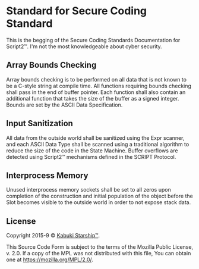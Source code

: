 # Standard for Secure Coding Standard

This is the begging of the Secure Coding Standards Documentation for Script2™. I'm not the most knowledgeable about cyber security.

## Array Bounds Checking

Array bounds checking is to be performed on all data that is not known to be a C-style string at compile time. All functions requiring bounds checking shall pass in the end of buffer pointer. Each function shall also contain an additional function that takes the size of the buffer as a signed integer. Bounds are set by the ASCII Data Specification.

## Input Sanitization

All data from the outside world shall be sanitized using the Expr scanner, and each ASCII Data Type shall be scanned using a traditional algorithm to reduce the size of the code in the State Machine. Buffer overflows are detected using Script2™ mechanisms defined in the SCRIPT Protocol.

## Interprocess Memory

Unused interprocess memory sockets shall be set to all zeros upon completion of the construction and initial population of the object before the Slot becomes visible to the outside world in order to not expose stack data.

## License

Copyright 2015-9 © [Kabuki Starship™](https://kabukistarship.com).

This Source Code Form is subject to the terms of the Mozilla Public License, v. 2.0. If a copy of the MPL was not distributed with this file, You can obtain one at <https://mozilla.org/MPL/2.0/>.
